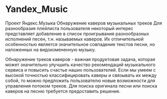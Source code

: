 # Yandex_Music

Проект Яндекс.Музыка
Обнаружение каверов музыкальных треков
Для разнообразия плейлиста пользователя некоторый интерес представляет добавление в список проигрывания разнообразных исполнений песен, т.н. называемых каверов. Их отличительной особенностью является значительное совпадение текстов песни, но наложенных на видоизмененную музыку.

Обнаружение треков каверов - важная продуктовая задача, которая может значительно улучшить качество рекомендаций музыкального сервиса и повысить счастье наших пользователей. Если мы умеем с высокой точностью классифицировать каверы и связывать их между собой, то можно предложить пользователю новые возможности для управления потоком треков. Для поиска оригинала песни или поиска каверов на песню требуется предоставить решение.
